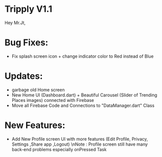 # Tripply V1.1

Hey Mr.Jt,

# Bug Fixes: 
 - Fix splash screen icon + change indicator color to Red instead of Blue

# Updates: 
 - garbage old Home screen 
 - New Home UI (Dashboard.dart) + Beautiful Carousel (Slider of Trending Places images) connected with Firebase
 - Move all Firebase Code and Connections to "DataManager.dart" Class

# New Features: 
 - Add New Profile screen UI with more features (Edit Profile, Privacy, Settings ,Share app ,Logout) 
   \nNote : Profile screen still have many back-end problems especially onPressed Task 
